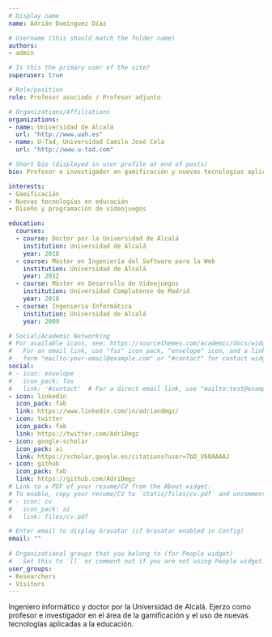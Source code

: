 ```yaml
---
# Display name
name: Adrián Domínguez Díaz

# Username (this should match the folder name)
authors:
- admin

# Is this the primary user of the site?
superuser: true

# Role/position
role: Profesor asociado / Profesor adjunto

# Organizations/Affiliations
organizations:
- name: Universidad de Alcalá
  url: "http://www.uah.es"
- name: U-Tad, Universidad Camilo José Cela
  url: "http://www.u-tad.com"

# Short bio (displayed in user profile at end of posts)
bio: Profesor e investigador en gamificación y nuevas tecnologías aplicadas a la educación.

interests:
- Gamificación
- Nuevas tecnologías en educación
- Diseño y programación de videojuegos

education:
  courses:
  - course: Doctor por la Universidad de Alcalá
    institution: Universidad de Alcalá
    year: 2018
  - course: Máster en Ingeniería del Software para la Web
    institution: Universidad de Alcalá
    year: 2012
  - course: Máster en Desarrollo de Videojuegos
    institution: Universidad Complutense de Madrid
    year: 2010
  - course: Ingeniería Informática
    institution: Universidad de Alcalá
    year: 2009

# Social/Academic Networking
# For available icons, see: https://sourcethemes.com/academic/docs/widgets/#icons
#   For an email link, use "fas" icon pack, "envelope" icon, and a link in the
#   form "mailto:your-email@example.com" or "#contact" for contact widget.
social:
# - icon: envelope
#   icon_pack: fas
#   link: '#contact'  # For a direct email link, use "mailto:test@example.org".
- icon: linkedin
  icon_pack: fab
  link: https://www.linkedin.com/in/adriandmgz/  
- icon: twitter
  icon_pack: fab
  link: https://twitter.com/AdriDmgz
- icon: google-scholar
  icon_pack: ai
  link: https://scholar.google.es/citations?user=7bD_V68AAAAJ
- icon: github
  icon_pack: fab
  link: https://github.com/AdriDmgz
# Link to a PDF of your resume/CV from the About widget.
# To enable, copy your resume/CV to `static/files/cv.pdf` and uncomment the lines below.  
# - icon: cv
#   icon_pack: ai
#   link: files/cv.pdf

# Enter email to display Gravatar (if Gravatar enabled in Config)
email: ""
  
# Organizational groups that you belong to (for People widget)
#   Set this to `[]` or comment out if you are not using People widget.  
user_groups:
- Researchers
- Visitors
---
```

Ingeniero informático y doctor por la Universidad de Alcalá. Ejerzo como profesor e investigador en el área de la gamificación y el uso de nuevas tecnologías aplicadas a la educación.


